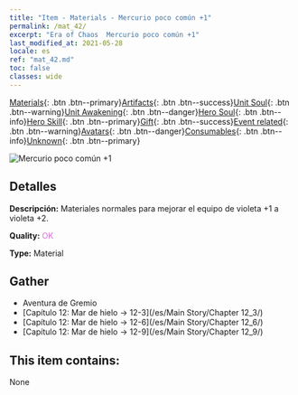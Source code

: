 ```yaml
---
title: "Item - Materials - Mercurio poco común +1"
permalink: /mat_42/
excerpt: "Era of Chaos  Mercurio poco común +1"
last_modified_at: 2021-05-28
locale: es
ref: "mat_42.md"
toc: false
classes: wide
---
```

 [Materials](/ItemsES/){: .btn .btn--primary}[Artifacts](/ItemsES/Artifacts/){: .btn .btn--success}[Unit Soul](/ItemsES/UnitSoul/){: .btn .btn--warning}[Unit Awakening](/ItemsES/UnitAwakening/){: .btn .btn--danger}[Hero Soul](/ItemsES/HeroSoul/){: .btn .btn--info}[Hero Skill](/ItemsES/HeroSkill/){: .btn .btn--primary}[Gift](/ItemsES/Gift/){: .btn .btn--success}[Event related](/ItemsES/Events/){: .btn .btn--warning}[Avatars](/ItemsES/Avatars/){: .btn .btn--danger}[Consumables](/ItemsES/Consumables/){: .btn .btn--info}[Unknown](/ItemsES/Unknown/){: .btn .btn--primary}

 ![Mercurio poco común +1](/images/t/i_cailiao_shuiyin2.png)

## Detalles
 **Descripción:** Materiales normales para mejorar el equipo de violeta +1 a violeta +2.

 **Quality:** <span style="color: #DA70D6">OK</span>

 **Type:** Material

## Gather

*    Aventura de Gremio 
*    [Capítulo 12: Mar de hielo -> 12-3](/es/Main Story/Chapter 12_3/) 
*    [Capítulo 12: Mar de hielo -> 12-6](/es/Main Story/Chapter 12_6/) 
*    [Capítulo 12: Mar de hielo -> 12-9](/es/Main Story/Chapter 12_9/) 

## This item contains:

  None

